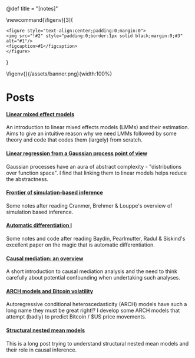 @def title = "[notes]"

\newcommand{\figenv}[3]{
~~~
<figure style="text-align:center;padding:0;margin:0">
<img src="!#2" style="padding:0;border:1px solid black;margin:0;#3" alt="#1"/>
<figcaption>#1</figcaption>
</figure>
~~~
}

\figenv{}{/assets/banner.png}{width:100%}

# Posts

#### [Linear mixed effect models](/posts/linear-mixed-effects)

An introduction to linear mixed effects models (LMMs) and their estimation. Aims to give an intuitive reason why we need LMMs followed by some theory and code that codes them (largely) from scratch.

#### [Linear regression from a Gaussian process point of view](/posts/gp-linear)

Gaussian processes have an aura of abstract complexity - "distributions over function space". I find that linking them to linear models helps reduce the abstractness. 

#### [Frontier of simulation-based inference](/posts/simulation-based-inference)

Some notes after reading Cranmer, Brehmer & Louppe's overview of simulation based inference.

#### [Automatic differentiation I](/posts/autodiff-forward)

Some notes and code after reading Baydin, Pearlmutter, Radul & Siskind's excellent paper on the magic that is automatic differentiation.

#### [Causal mediation: an overview](/posts/causal-mediation)

A short introduction to causal mediation analysis and the need to think carefully about potential confounding when undertaking such analyses.

#### [ARCH models and Bitcoin volatility](/posts/bitcoin-volatility)

Autoregressive conditional heteroscedasticity (ARCH) models have such a long name they must be great right!? I develop some ARCH models that attempt (badly) to predict Bitcoin / \$US price movements.   

#### [Structural nested mean models](/posts/structural-nested-mean-models)

This is a long post trying to understand structural nested mean models and their role in causal inference. 

